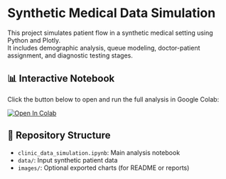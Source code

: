 # Synthetic Medical Data Simulation

This project simulates patient flow in a synthetic medical setting using Python and Plotly.  
It includes demographic analysis, queue modeling, doctor-patient assignment, and diagnostic testing stages.

## 📊 Interactive Notebook

Click the button below to open and run the full analysis in Google Colab:

[![Open In Colab](https://colab.research.google.com/assets/colab-badge.svg)](
https://colab.research.google.com/drive/1oYvh9tKfmZeA77SffkFiDPMnGTsivl5k?usp=sharing)

## 📁 Repository Structure

- `clinic_data_simulation.ipynb`: Main analysis notebook
- `data/`: Input synthetic patient data
- `images/`: Optional exported charts (for README or reports)
